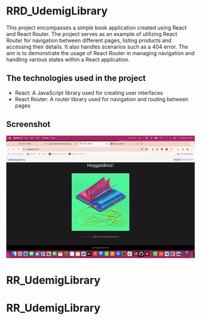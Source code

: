 <h1> RRD_UdemigLibrary </h1>

This project encompasses a simple book application created using React and React Router. The project serves as an example of utilizing React Router for navigation between different pages, listing products and accessing their details. It also handles scenarios such as a 404 error. The aim is to demonstrate the usage of React Router in managing navigation and handling various states within a React application.

<h2> The technologies used in the project </h2>

<ul>
<li>React: A JavaScript library used for creating user interfaces</li>
<li>React Router: A router library used for navigation and routing between pages</li>
</ul>

<h2> Screenshot </h2>

![](screen.gif)

# RR_UdemigLibrary
# RR_UdemigLibrary
